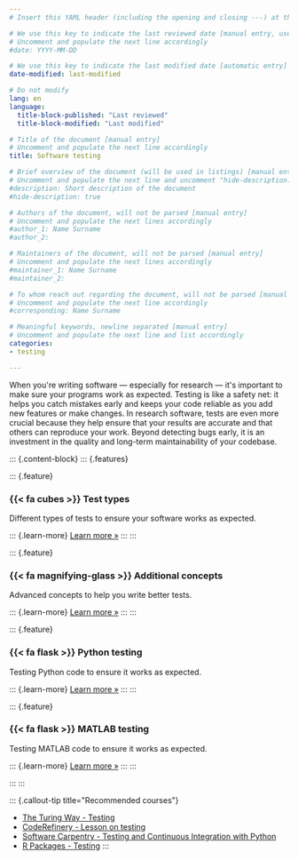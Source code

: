 ```yaml
---
# Insert this YAML header (including the opening and closing ---) at the beginning of the document and fill it out accordingly

# We use this key to indicate the last reviewed date [manual entry, use YYYY-MM-DD]
# Uncomment and populate the next line accordingly
#date: YYYY-MM-DD

# We use this key to indicate the last modified date [automatic entry]
date-modified: last-modified

# Do not modify
lang: en
language: 
  title-block-published: "Last reviewed"
  title-block-modified: "Last modified"

# Title of the document [manual entry]
# Uncomment and populate the next line accordingly
title: Software testing

# Brief overview of the document (will be used in listings) [manual entry]
# Uncomment and populate the next line and uncomment "hide-description: true".
#description: Short description of the document
#hide-description: true

# Authors of the document, will not be parsed [manual entry]
# Uncomment and populate the next lines accordingly
#author_1: Name Surname
#author_2:

# Maintainers of the document, will not be parsed [manual entry]
# Uncomment and populate the next lines accordingly
#maintainer_1: Name Surname
#maintainer_2:

# To whom reach out regarding the document, will not be parsed [manual entry]
# Uncomment and populate the next line accordingly
#corresponding: Name Surname

# Meaningful keywords, newline separated [manual entry]
# Uncomment and populate the next line and list accordingly
categories: 
- testing 

---
```


When you're writing software — especially for research — it's important to make sure your programs work as expected. Testing is like a safety net: it helps you catch mistakes early and keeps your code reliable as you add new features or make changes. In research software, tests are even more crucial because they help ensure that your results are accurate and that others can reproduce your work. Beyond detecting bugs early, it is an investment in the quality and long-term maintainability of your codebase. 


::: {.content-block}
::: {.features}

::: {.feature}
### {{< fa cubes >}} Test types
Different types of tests to ensure your software works as expected.

::: {.learn-more}
[Learn more »](./test_types.md)
:::
:::

::: {.feature}
### {{< fa magnifying-glass >}} Additional concepts
Advanced concepts to help you write better tests.

::: {.learn-more}
[Learn more »](./intermediate.md)
:::
:::

::: {.feature}
### {{< fa flask >}} Python testing
Testing Python code to ensure it works as expected.

::: {.learn-more}
[Learn more »](./python.md)
:::
:::

::: {.feature}
### {{< fa flask >}} MATLAB testing
Testing MATLAB code to ensure it works as expected.

::: {.learn-more}
[Learn more »](./matlab.md)
:::
:::

:::
:::


::: {.callout-tip title="Recommended courses"}
- [The Turing Way - Testing](https://book.the-turing-way.org/reproducible-research/testing)
- [CodeRefinery - Lesson on testing](https://coderefinery.github.io/testing/motivation/)
- [Software Carpentry - Testing and Continuous Integration with Python](https://carpentries-incubator.github.io/python-testing/)
- [R Packages - Testing](https://r-pkgs.org/tests.html)
:::
